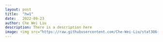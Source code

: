 ```yaml
---
layout: post
title:  "hw1"
date:   2022-09-23
author: Che Wei Liu
description: There is a description here
image: <img src="https://raw.githubusercontent.com/Che-Wei-Liu/stat386-projects/main/assets/images/Simpsons.jpg" alt=""/>
---
```

